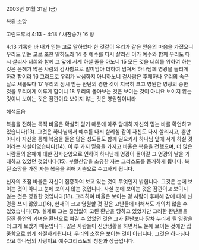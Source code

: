 2003년 01월 31일 (금)

복된 소망



고린도후서 4:13 - 4:18 / 새찬송가 16 장


4:13 기록한 바 내가 믿는 고로 말하였다 한 것같이 우리가 같은 믿음의 마음을 가졌으니 우리도 믿는 고로 또한 말하노라 
14 주 예수를 다시 살리신 이가 예수와 함께 우리도 다시 살리사 너희와 함께 그 앞에 서게 하실 줄을 아노니 
15 모든 것을 너희를 위하여 하는 것은 은혜가 많은 사람의 감사함으로 말미암아 더하여 넘쳐서 하나님께 영광을 돌리게 하려 함이라 
16 그러므로 우리가 낙심하지 아니하노니 겉사람은 후패하나 우리의 속은 날로 새롭도다 
17 우리의 잠시 받는 환난의 경한 것이 지극히 크고 영원한 영광의 중한 것을 우리에게 이루게 함이니 
18 우리의 돌아보는 것은 보이는 것이 아니요 보이지 않는 것이니 보이는 것은 잠깐이요 보이지 않는 것은 영원함이니라

해석도움





복음을 전하는 목적 
바울은 확실히 믿기 때문에 아주 담대히 자신의 믿는 바를 확언하고 있습니다(13). 그것은 하나님께서 예수를 다시 살리심 같이 자신도 다시 살리시고, 뿐만 아니라 자신을 통해 복음을 들은 많은 성도들도 함께 일으키사 하나님 앞에 서게 하실 것이라는 사실이었습니다(14). 이 두 가지 믿음을 가지고 바울은 복음을 전했으며, 더 많은 사람들의 은혜에 대한 감사찬양으로 인하여 하나님께 영광이 돌아갈 그 영광의 날을 기대하고 있었던 것입니다(15). 부활신앙을 소유한 자는 그리스도를 증거하게 됩니다. 복된 소망을 가진 자는 복음을 위해 기쁨으로 수고하게 됩니다. 


신자의 초점 
바울은 자신이 집중하여 보고 있는 것이 무엇인지 밝힙니다. 그것은 눈에 보이는 것이 아니고 눈에 보이지 않는 것입니다. 사실 눈에 보이는 것은 잠깐이고 보이지 않는 것은 영원한 것입니다(18). 그리하여 바울은 보이는 겉 사람이 후패해 감에 대해 신경을 쓰지 않았고(16), 현재의 크고 영원할 것 같은 고난들에 대해서도 개의치 않을 수 있었습니다(17). 실제로 그는 끊임없이 고된 환난을 당하고 있었지만 그러한 환난들을 잠깐 동안의 가벼운 환난으로 여길 수 있었던 것은 그가 환난보다 장차 누리게 될 영광을 더 크게 보았기 때문입니다. 많은 사람들이 신앙생활을 하면서도 눈에 보이는 것에만 집중함으로 쉽게 좌절하게됩니다. 우리의 초점은 보이는 것이 아닙니다. 그것은 하나님나라요 하나님의 사랑이요 예수그리스도의 칭찬과 상급입니다.